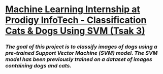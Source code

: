 # <u> Machine Learning Internship at Prodigy InfoTech - Classification Cats & Dogs Using SVM  (Tsak 3)</u>
### <i>The goal of this project is to classify images of dogs using a pre-trained Support Vector Machine (SVM) model. The SVM model has been previously trained on a dataset of images containing dogs and cats.</i>
